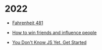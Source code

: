 # 2022


 - [Fahrenheit 481](Fahrenheit%20481/index.md)
    
 - [How to win friends and influence people](How%20to%20win%20friends%20and%20influence%20people/index.md)

 - [You Don't Know JS Yet. Get Started](You%20Don't%20Know%20JS%20Yet.%20Get%20Started/index.md)
    
